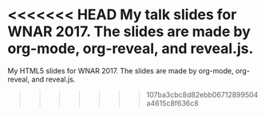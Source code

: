 <<<<<<< HEAD
My talk slides for WNAR 2017. The slides are made by org-mode, org-reveal, and reveal.js.
=======
My HTML5 slides for WNAR 2017. The slides are made by org-mode, org-reveal, and reveal.js.
>>>>>>> 107ba3cbc8d82ebb06712899504a4615c8f636c8
